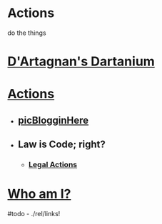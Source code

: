 # Actions
do the things

# [D'Artagnan's Dartanium](https://OpenCollective.com/Dartanium)

# [Actions](actions/README.md)
- ## [picBlogginHere](actions/pages/postBlogPicsMyb.md)
- ## Law is Code; right?
  - ### [Legal Actions](actions/pages/theSuits/README.md) 

# [Who am I?](actions/README.md#experience)



#todo - ./rel/links!